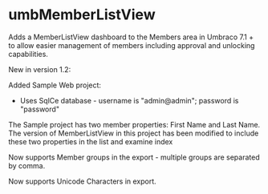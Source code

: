 umbMemberListView
=================

Adds a MemberListView dashboard to the Members area in Umbraco 7.1 + to allow easier management of members including approval and unlocking capabilities.

New in version 1.2:

Added Sample Web project:

  * Uses SqlCe database - username is "admin@admin"; password is "password"
  
  The Sample project has two member properties: First Name and Last Name.  The version of MemberListView in this
  project has been modified to include these two properties in the list and examine index

Now supports Member groups in the export - multiple groups are separated by comma.

Now supports Unicode Characters in export.
